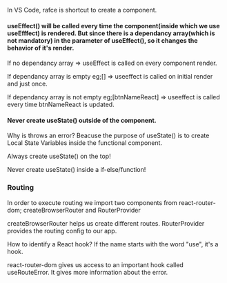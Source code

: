 In VS Code, rafce is shortcut to create a component.

#### useEffect() will be called every time the component(inside which we use useEfffect) is rendered. But since there is a dependancy array(which is not mandatory) in the parameter of useEffect(), so it changes the behavior of it's render.

If no dependancy array => useEffect is called on every component render.

If dependancy array is empty eg;[] => useeffect is called on initial render and just once.

If dependancy array is not empty eg;[btnNameReact] => useeffect is called every time btnNameReact is updated.

#### Never create useState() outside of the component.

Why is throws an error? Beacuse the purpose of useState() is to create Local State Variables inside the functional component.

Always create useState() on the top!

Never create useState() inside a if-else/function! 

### Routing
In order to execute routing we import two components from react-router-dom; createBrowserRouter and RouterProvider

createBrowserRouter helps us create different routes.
RouterProvider provides the routing config to our app.

How to identify a React hook? 
If the name starts with the word "use", it's a hook.

react-router-dom gives us access to an important hook called useRouteError. It gives more information about the error.
